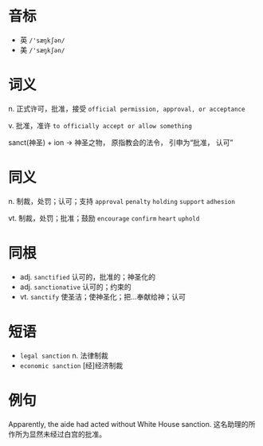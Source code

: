 # 音标

- 英 `/'sæŋkʃən/`
- 美 `/'sæŋkʃən/`

# 词义

n. 正式许可，批准，接受
`official permission, approval, or acceptance`

v. 批准，准许
`to officially accept or allow something`



sanct(神圣) + ion → 神圣之物， 原指教会的法令， 引申为“批准， 认可”

# 同义

n. 制裁，处罚；认可；支持
`approval` `penalty` `holding` `support` `adhesion`

vt. 制裁，处罚；批准；鼓励
`encourage` `confirm` `heart` `uphold`

# 同根

- adj. `sanctified` 认可的，批准的；神圣化的
- adj. `sanctionative` 认可的；约束的
- vt. `sanctify` 使圣洁；使神圣化；把…奉献给神；认可

# 短语

- `legal sanction` n. 法律制裁
- `economic sanction` [经]经济制裁

# 例句

Apparently, the aide had acted without White House sanction.
这名助理的所作所为显然未经过白宫的批准。


